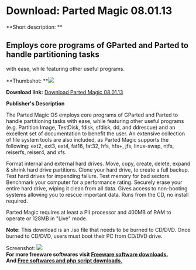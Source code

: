 # Download: Parted Magic 08.01.13

**Short description: **

## Employs core programs of GParted and Parted to handle partitioning tasks
with ease, while featuring other useful programs.

  
**Thumbshot: **![](http://www.freewarefiles.com/screenshot/partedmagic_md.jpg)   
  
**Download link:** [Download Parted Magic 08.01.13](http://freesoftwares.boysofts.com/Parted-Magic_program_50063.html)  
  

**Publisher's Description**  
  

The Parted Magic OS employs core programs of GParted and Parted to handle
partitioning tasks with ease, while featuring other useful programs (e.g.
Partition Image, TestDisk, fdisk, sfdisk, dd, and ddrescue) and an excellent
set of documentation to benefit the user. An extensive collection of file
system tools are also included, as Parted Magic supports the following: ext2,
ext3, ext4, fat16, fat32, hfs, hfs+, jfs, linux-swap, ntfs, reiserfs, reiser4,
and xfs.

Format internal and external hard drives. Move, copy, create, delete, expand &
shrink hard drive partitions. Clone your hard drive, to create a full backup.
Test hard drives for impending failure. Test memory for bad sectors. Benchmark
your computer for a performance rating. Securely erase your entire hard drive,
wiping it clean from all data. Gives access to non-booting systems allowing
you to rescue important data. Runs from the CD, no install required.

Parted Magic requires at least a PII processor and 400MB of RAM to operate or
128MB in "Live" mode.

**Note:** This download is an .iso file that needs to be burned to CD/DVD. Once burned to CD/DVD, users must boot their PC from CD/DVD drive.

  
  
Screenshot: ![](http://www.freewarefiles.com/screenshot/partedmagic.jpg)  
**For more freeware softwares visit [Freeware software downloads.](http://freesoftwares.boysofts.com/)**   
**And [Free softwares and php script downloads.](http://www.boysofts.com/)**

